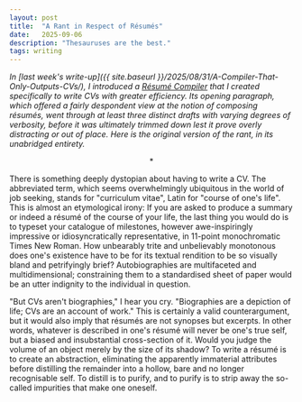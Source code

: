 ```yaml
---
layout: post
title:  "A Rant in Respect of Résumés"
date:   2025-09-06
description: "Thesauruses are the best."
tags: writing
---
```


_In [last week's write-up]({{ site.baseurl }}/2025/08/31/A-Compiler-That-Only-Outputs-CVs/), I introduced a [Résumé Compiler](https://github.com/raphaellith/Resume-Compiler) that I created specifically to write CVs with greater efficiency. Its opening paragraph, which offered a fairly despondent view at the notion of composing résumés, went through at least three distinct drafts with varying degrees of verbosity, before it was ultimately trimmed down lest it prove overly distracting or out of place. Here is the original version of the rant, in its unabridged entirety._

<div style="text-align: center; vertical-align: sub; margin: 1em;">*</div>

There is something deeply dystopian about having to write a CV. The abbreviated term, which seems overwhelmingly ubiquitous in the world of job seeking, stands for "curriculum vitae", Latin for "course of one's life". This is almost an etymological irony: If you are asked to produce a summary or indeed a résumé of the course of your life, the last thing you would do is to typeset your catalogue of milestones, however awe-inspiringly impressive or idiosyncratically representative, in 11-point monochromatic Times New Roman. How unbearably trite and unbelievably monotonous does one's existence have to be for its textual rendition to be so visually bland and petrifyingly brief? Autobiographies are multifaceted and multidimensional; constraining them to a standardised sheet of paper would be an utter indignity to the individual in question.

"But CVs aren't biographies," I hear you cry. "Biographies are a depiction of life; CVs are an account of work." This is certainly a valid counterargument, but it would also imply that résumés are not synopses but excerpts. In other words, whatever is described in one's résumé will never be one's true self, but a biased and insubstantial cross-section of it. Would you judge the volume of an object merely by the size of its shadow? To write a résumé is to create an abstraction, eliminating the apparently immaterial attributes before distilling the remainder into a hollow, bare and no longer recognisable self. To distill is to purify, and to purify is to strip away the so-called impurities that make one oneself.
